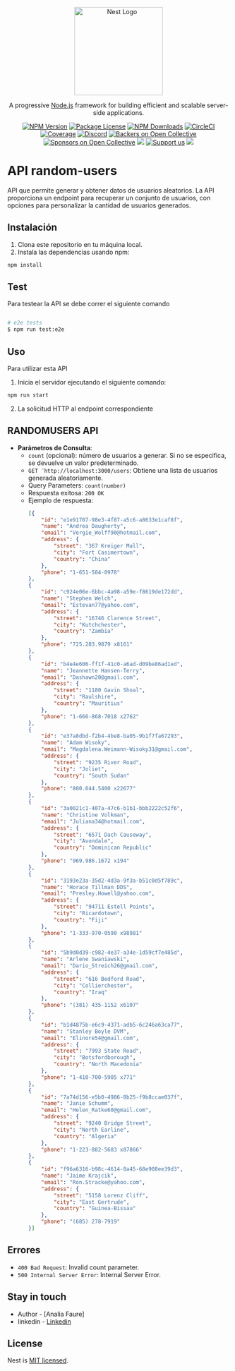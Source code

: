 <p align="center">
  <a href="http://nestjs.com/" target="blank"><img src="https://nestjs.com/img/logo-small.svg" width="200" alt="Nest Logo" /></a>
</p>

[circleci-image]: https://img.shields.io/circleci/build/github/nestjs/nest/master?token=abc123def456
[circleci-url]: https://circleci.com/gh/nestjs/nest

  <p align="center">A progressive <a href="http://nodejs.org" target="_blank">Node.js</a> framework for building efficient and scalable server-side applications.</p>
    <p align="center">
<a href="https://www.npmjs.com/~nestjscore" target="_blank"><img src="https://img.shields.io/npm/v/@nestjs/core.svg" alt="NPM Version" /></a>
<a href="https://www.npmjs.com/~nestjscore" target="_blank"><img src="https://img.shields.io/npm/l/@nestjs/core.svg" alt="Package License" /></a>
<a href="https://www.npmjs.com/~nestjscore" target="_blank"><img src="https://img.shields.io/npm/dm/@nestjs/common.svg" alt="NPM Downloads" /></a>
<a href="https://circleci.com/gh/nestjs/nest" target="_blank"><img src="https://img.shields.io/circleci/build/github/nestjs/nest/master" alt="CircleCI" /></a>
<a href="https://coveralls.io/github/nestjs/nest?branch=master" target="_blank"><img src="https://coveralls.io/repos/github/nestjs/nest/badge.svg?branch=master#9" alt="Coverage" /></a>
<a href="https://discord.gg/G7Qnnhy" target="_blank"><img src="https://img.shields.io/badge/discord-online-brightgreen.svg" alt="Discord"/></a>
<a href="https://opencollective.com/nest#backer" target="_blank"><img src="https://opencollective.com/nest/backers/badge.svg" alt="Backers on Open Collective" /></a>
<a href="https://opencollective.com/nest#sponsor" target="_blank"><img src="https://opencollective.com/nest/sponsors/badge.svg" alt="Sponsors on Open Collective" /></a>
  <a href="https://paypal.me/kamilmysliwiec" target="_blank"><img src="https://img.shields.io/badge/Donate-PayPal-ff3f59.svg"/></a>
    <a href="https://opencollective.com/nest#sponsor"  target="_blank"><img src="https://img.shields.io/badge/Support%20us-Open%20Collective-41B883.svg" alt="Support us"></a>
  <a href="https://twitter.com/nestframework" target="_blank"><img src="https://img.shields.io/twitter/follow/nestframework.svg?style=social&label=Follow"></a>
</p>

 # API random-users

API que permite generar y obtener datos de usuarios aleatorios. La API proporciona un endpoint para recuperar un conjunto de usuarios, con opciones para personalizar la cantidad de usuarios generados. 

## Instalación

1. Clona este repositorio en tu máquina local.
2. Instala las dependencias usando npm:

```bash
npm install
```
## Test 

Para testear la API se debe correr el siguiente comando 

```bash

# e2e tests
$ npm run test:e2e

```
## Uso

Para utilizar esta API

1. Inicia el servidor ejecutando el siguiente comando:

```bash
npm run start
```

2. La solicitud HTTP al endpoint correspondiente

## RANDOMUSERS API

- **Parámetros de Consulta**:
  - `count` (opcional): número de usuarios a generar. Si no se especifica, se devuelve un valor predeterminado.
  - `GET ¨http://localhost:3000/users`: Obtiene una lista de usuarios generada aleatoriamente.
  - Query Parameters: `count(number)`
  - Respuesta exitosa: `200 OK`
  - Ejemplo de respuesta: 
    ```json
    [{
        "id": "e1e91707-98e3-4f87-a5c6-a8633e1caf8f",
        "name": "Andrea Daugherty",
        "email": "Vergie_Wolff90@hotmail.com",
        "address": {
            "street": "367 Kreiger Mall",
            "city": "Fort Casimertown",
            "country": "China"
        },
        "phone": "1-651-504-0978"
    },
    {
        "id": "c924e06e-6bbc-4a98-a59e-f8619de172dd",
        "name": "Stephen Welch",
        "email": "Estevan77@yahoo.com",
        "address": {
            "street": "16746 Clarence Street",
            "city": "Kutchchester",
            "country": "Zambia"
        },
        "phone": "725.283.9879 x8161"
    },
    {
        "id": "b4e4e606-ff1f-41c0-a6ad-d09be86ad1ed",
        "name": "Jeannette Hansen-Terry",
        "email": "Dashawn20@gmail.com",
        "address": {
            "street": "1180 Gavin Shoal",
            "city": "Raulshire",
            "country": "Mauritius"
        },
        "phone": "1-666-868-7018 x2762"
    },
    {
        "id": "e37a8dbd-f2b4-4be8-ba05-9b1f7fa67293",
        "name": "Adam Wisoky",
        "email": "Magdalena.Weimann-Wisoky31@gmail.com",
        "address": {
            "street": "9235 River Road",
            "city": "Joliet",
            "country": "South Sudan"
        },
        "phone": "800.644.5400 x22677"
    },
    {
        "id": "3a0021c1-407a-47c6-b1b1-bbb2222c52f6",
        "name": "Christine Volkman",
        "email": "Juliana34@hotmail.com",
        "address": {
            "street": "6571 Dach Causeway",
            "city": "Avondale",
            "country": "Dominican Republic"
        },
        "phone": "969.986.1672 x194"
    },
    {
        "id": "3193e23a-35d2-4d3a-9f3a-b51c0d5f789c",
        "name": "Horace Tillman DDS",
        "email": "Presley.Howell@yahoo.com",
        "address": {
            "street": "94711 Estell Points",
            "city": "Ricardotown",
            "country": "Fiji"
        },
        "phone": "1-333-970-0590 x98981"
    },
    {
        "id": "5b9d0d39-c982-4e37-a34e-1d59cf7e485d",
        "name": "Arlene Swaniawski",
        "email": "Dario_Streich26@gmail.com",
        "address": {
            "street": "616 Bedford Road",
            "city": "Collierchester",
            "country": "Iraq"
        },
        "phone": "(381) 435-1152 x6107"
    },
    {
        "id": "b1d4875b-e6c9-4371-adb5-6c246a63ca77",
        "name": "Stanley Boyle DVM",
        "email": "Elinore54@gmail.com",
        "address": {
            "street": "7993 State Road",
            "city": "Botsfordborough",
            "country": "North Macedonia"
        },
        "phone": "1-410-700-5905 x771"
    },
    {
        "id": "7a74d156-e5b0-4986-8b25-f9b8ccae037f",
        "name": "Janie Schumm",
        "email": "Helen_Ratke60@gmail.com",
        "address": {
            "street": "9240 Bridge Street",
            "city": "North Earline",
            "country": "Algeria"
        },
        "phone": "1-223-882-5683 x87866"
    },
    {
        "id": "f96a6316-b98c-4614-8a45-68e908ee39d3",
        "name": "Jaime Krajcik",
        "email": "Ron.Stracke@yahoo.com",
        "address": {
            "street": "5158 Lorenz Cliff",
            "city": "East Gertrude",
            "country": "Guinea-Bissau"
        },
        "phone": "(685) 278-7919"
    }]
    ```
## Errores

- `400 Bad Request`: Invalid count parameter.
- `500 Internal Server Error`: Internal Server Error.


## Stay in touch

- Author - [Analia Faure]
- linkedin - [Linkedin](https://www.linkedin.com/in/analia-faure-52ab3311a/)

## License

Nest is [MIT licensed](LICENSE).


